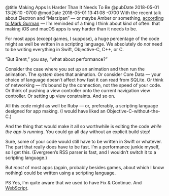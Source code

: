 @title Making Apps Is Harder Than It Needs To Be
@pubDate 2018-05-01 13:26:10 -0700
@modDate 2018-05-01 13:41:08 -0700
With the recent talk about Electron and “Marzipan” — or maybe Amber or something, [according to Mark Gurman](https://twitter.com/markgurman/status/991369046628225025) — I’m reminded of a thing I think about kind of often: that making iOS and macOS apps is way harder than it needs to be.

For most apps (except games, I suppose), a huge percentage of the code might as well be written in a scripting language. We absolutely do _not_ need to be writing everything in Swift, Objective-C, C++, or C.

“But Brent,” you say, “what about performance?”

Consider the case where you set up an animation and then run the animation. The _system_ does that animation. Or consider Core Data — your choice of language doesn’t affect how fast it can read from SQLite. Or think of networking — it’s bound by the connection, not the speed of your code. Or think of pushing a view controller onto the current navigation view controller. Or setting up view constraints. And so on.

All this code might as well be Ruby — or, preferably, a scripting language designed for app making. (I would have liked an Objective-C-without-the-C.)

And the thing that would make it all so worthwhile is editing the code *while the app is running*. You could go all day without an explicit build step!

Sure, some of your code would still have to be written in Swift or whatever. The part that really does have to be fast. I’m a performance junkie myself, so I get this. (Evergreen’s RSS parser is fast, and I wouldn’t switch it to a scripting language.)

But _most_ of most apps (again, probably besides games, about which I know nothing) could be written using a scripting language.

PS Yes, I’m quite aware that we used to have Fix & Continue. And [WebScript](http://www.wedophones.com/Manuals/AppleComputer/WebObjects%20Getting%20Started.pdf).
